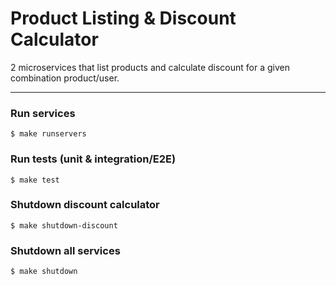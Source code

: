 # Product Listing & Discount Calculator

2 microservices that list products and calculate discount for a given combination product/user.

***

### Run services
`$ make runservers`

### Run tests (unit & integration/E2E)
`$ make test`

### Shutdown discount calculator
`$ make shutdown-discount`

### Shutdown all services
`$ make shutdown`
